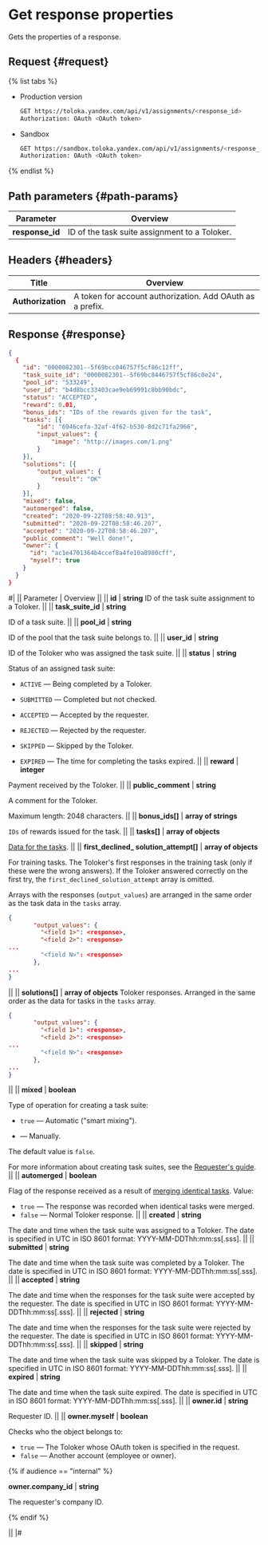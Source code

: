 # Get response properties

Gets the properties of a response.

## Request {#request}

{% list tabs %}

- Production version

    ```bash
    GET https://toloka.yandex.com/api/v1/assignments/<response_id>
    Authorization: OAuth <OAuth token>
    ```

- Sandbox

    ```bash
    GET https://sandbox.toloka.yandex.com/api/v1/assignments/<response_id>
    Authorization: OAuth <OAuth token>
    ```

{% endlist %}

## Path parameters {#path-params}

Parameter | Overview
----- | -----
**response_id** | ID of the task suite assignment to a Toloker.


## Headers {#headers}

Title | Overview
----- | -----
**Authorization** | A token for account authorization. Add OAuth as a prefix.


## Response {#response}

```json
{
  {
    "id": "0000082301--5f69bcc046757f5cf86c12ff",
    "task_suite_id": "0000082301--5f69bc8446757f5cf86c0e24",
    "pool_id": "533249",
    "user_id": "b4d8bcc33403cae9eb69991c8bb90bdc",
    "status": "ACCEPTED",
    "reward": 0.01,
    "bonus_ids": "IDs of the rewards given for the task",
    "tasks": [{
        "id": "6946cefa-32af-4f62-b530-8d2c71fa2966",
        "input_values": {
            "image": "http://images.com/1.png"
        }
    }],
    "solutions": [{
        "output_values": {
            "result": "OK"
        }
    }],
    "mixed": false,
    "automerged": false,
    "created": "2020-09-22T08:58:40.913",
    "submitted": "2020-09-22T08:58:46.207",
    "accepted": "2020-09-22T08:58:46.207",
    "public_comment": "Well done!",
    "owner": {
      "id": "ac1e4701364b4ccef8a4fe10a8980cff",
      "myself": true
    }
  }
}
```

#|
|| Parameter | Overview ||
|| **id** | **string**
ID of the task suite assignment to a Toloker. ||
|| **task_suite_id** | **string**

ID of a task suite. ||
|| **pool_id** | **string**

ID of the pool that the task suite belongs to. ||
|| **user_id** | **string**

ID of the Toloker who was assigned the task suite. ||
|| **status** | **string**

Status of an assigned task suite:

- `ACTIVE` — Being completed by a Toloker.

- `SUBMITTED` — Completed but not checked.

- `ACCEPTED` — Accepted by the requester.

- `REJECTED` — Rejected by the requester.

- `SKIPPED` — Skipped by the Toloker.

- `EXPIRED` — The time for completing the tasks expired. ||
|| **reward** | **integer**

Payment received by the Toloker. ||
|| **public_comment** | **string**

A comment for the Toloker.

Maximum length: 2048 characters. ||
|| **bonus_ids[]** | **array of strings**

`IDs` of rewards issued for the task. ||
|| **tasks[]** | **array of objects**

[Data for the tasks](task-suite.md). ||
|| **first_declined_ solution_attempt[]** | **array of objects**

For training tasks. The Toloker's first responses in the training task (only if these were the wrong answers). If the Toloker answered correctly on the first try, the `first_declined_solution_attempt` array is omitted.

Arrays with the responses (`output_values`) are arranged in the same order as the task data in the `tasks` array.
```json
{
       "output_values": {
         "<field 1>": <response>,
         "<field 2>": <response>
...
         "<field N>": <response>
       },
...
}
```
||
|| **solutions[]** | **array of objects**
Toloker responses. Arranged in the same order as the data for tasks in the `tasks` array.

```json
{
       "output_values": {
         "<field 1>": <response>,
         "<field 2>": <response>
...
         "<field N>": <response>
       },
...
}
```
||
|| **mixed** | **boolean**

Type of operation for creating a task suite:

- `true` — Automatic ("smart mixing").

- — Manually.


The default value is `false`.

For more information about creating task suites, see the [Requester's guide](https://toloka.ai/docs/guide/concepts/pool-main.html?lang=en). ||
|| **automerged** | **boolean**

Flag of the response received as a result of [merging identical tasks](tasks.md#task-merge). Value:

- `true` — The response was recorded when identical tasks were merged.
- `false` — Normal Toloker response. ||
|| **created** | **string**

The date and time when the task suite was assigned to a Toloker. The date is specified in UTC in ISO 8601 format: YYYY-MM-DDThh:mm:ss[.sss]. ||
|| **submitted** | **string**

The date and time when the task suite was completed by a Toloker. The date is specified in UTC in ISO 8601 format: YYYY-MM-DDThh:mm:ss[.sss]. ||
|| **accepted** | **string**

The date and time when the responses for the task suite were accepted by the requester. The date is specified in UTC in ISO 8601 format: YYYY-MM-DDThh:mm:ss[.sss]. ||
|| **rejected** | **string**

The date and time when the responses for the task suite were rejected by the requester. The date is specified in UTC in ISO 8601 format: YYYY-MM-DDThh:mm:ss[.sss]. ||
|| **skipped** | **string**

The date and time when the task suite was skipped by a Toloker. The date is specified in UTC in ISO 8601 format: YYYY-MM-DDThh:mm:ss[.sss]. ||
|| **expired** | **string**

The date and time when the task suite expired. The date is specified in UTC in ISO 8601 format: YYYY-MM-DDThh:mm:ss[.sss]. ||
|| **owner.id** | **string**

Requester ID. ||
|| **owner.myself** | **boolean**

Checks who the object belongs to:

- `true` — The Toloker whose OAuth token is specified in the request.
- `false` — Another account (employee or owner).

{% if audience == "internal" %}

**owner.company_id** | **string**

The requester's company ID.

{% endif %}

||
|#
